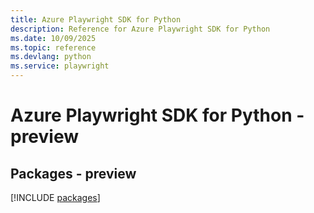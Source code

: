 ```yaml
---
title: Azure Playwright SDK for Python
description: Reference for Azure Playwright SDK for Python
ms.date: 10/09/2025
ms.topic: reference
ms.devlang: python
ms.service: playwright
---
```

# Azure Playwright SDK for Python - preview
## Packages - preview
[!INCLUDE [packages](playwright-index.md)]
